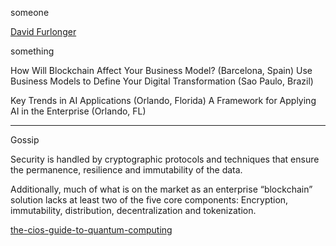 someone

[David Furlonger](https://www.gartner.com/analyst/14043/David-Furlonger)

something

How Will Blockchain Affect Your Business Model? (Barcelona, Spain)
Use Business Models to Define Your Digital Transformation (Sao Paulo, Brazil)

Key Trends in AI Applications (Orlando, Florida)
A Framework for Applying AI in the Enterprise (Orlando, FL)

---
Gossip

Security is handled by cryptographic protocols and techniques that ensure the permanence, resilience and immutability of the data.

Additionally, much of what is on the market as an enterprise “blockchain” solution lacks at least two of the five core components: Encryption, immutability, distribution, decentralization and tokenization.

[the-cios-guide-to-quantum-computing](https://www.gartner.com/smarterwithgartner/the-cios-guide-to-quantum-computing/)

